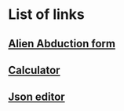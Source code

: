 # List of links

## [**Alien Abduction form**](https://udhavmohata.github.io/alienabduction/alienabduction.html)
## [**Calculator**](https://udhavmohata.github.io/calculator/calculator.html)
## [**Json editor**](https://udhavmohata.github.io/jsoneditor/jsoneditor.html)
